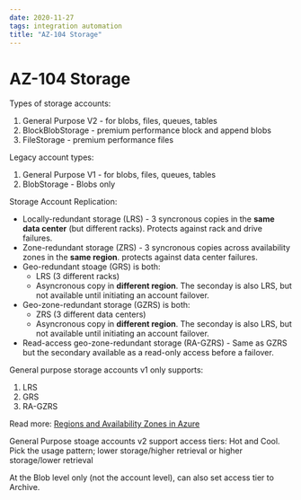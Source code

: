 ```yaml
---
date: 2020-11-27
tags: integration automation
title: "AZ-104 Storage"
---
```

# AZ-104 Storage

Types of storage accounts:

1. General Purpose V2 - for blobs, files, queues, tables
2. BlockBlobStorage - premium performance block and append blobs
3. FileStorage - premium performance files

Legacy account types:

1. General Purpose V1 - for blobs, files, queues, tables
2. BlobStorage - Blobs only

Storage Account Replication:

- Locally-redundant storage (LRS) - 3 syncronous copies in the **same data center** (but different racks). Protects against rack and drive failures.
- Zone-redundant storage (ZRS) - 3 syncronous copies across availability zones in the **same region**. protects against data center failures.
- Geo-redundant stoage (GRS) is both:
  - LRS (3 different racks)
  - Asyncronous copy in **different region**. The seconday is also LRS, but not available until initiating an account failover.
- Geo-zone-redundant storage (GZRS) is both:
  - ZRS (3 different data centers)
  - Asyncronous copy in **different region**. The seconday is also LRS, but not available until initiating an account failover.
- Read-access geo-zone-redundant storage (RA-GZRS) - Same as GZRS but the secondary available as a read-only access before a failover.

General purpose storage accounts v1 only supports:

1. LRS
2. GRS
3. RA-GZRS

Read more: [Regions and Availability Zones in Azure](https://docs.microsoft.com/en-us/azure/availability-zones/az-overview)

General Purpose stoage accounts v2 support access tiers: Hot and Cool. Pick the usage pattern; lower storage/higher retrieval or higher storage/lower retrieval

At the Blob level only (not the account level), can also set access tier to Archive.
